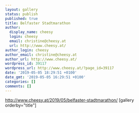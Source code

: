 ```yaml
---
layout: gallery
status: publish
published: true
title: Belfaster Stadtmarathon
author:
  display_name: cheesy
  login: cheesy
  email: christine@cheesy.at
  url: http://www.cheesy.at/
author_login: cheesy
author_email: christine@cheesy.at
author_url: http://www.cheesy.at/
wordpress_id: 39117
wordpress_url: http://www.cheesy.at/?page_id=39117
date: '2019-05-05 18:29:51 +0100'
date_gmt: '2019-05-05 16:29:51 +0100'
categories: []
comments: []
---
```

http://www.cheesy.at/2019/05/belfaster-stadtmarathon/
[gallery orderby="title"]

